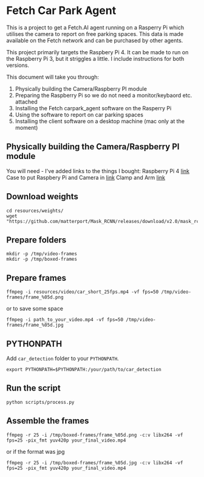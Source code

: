 # Fetch Car Park Agent
This is a project to get a Fetch.AI agent running on a Rasperry Pi which utilises the camera to report on free parking spaces. This data is made available on the Fetch network and can be purchased by other agents. 

This project primarily targets the Raspbery Pi 4. It can be made to run on the Raspberry Pi 3, but it striggles a little. I include instructions for both versions.

This document will take you through:
1. Physically building the Camera/Raspberry PI module
2. Preparing the Raspberry Pi so we do not need a monitor/keybaord etc. attached
3. Installing the Fetch carpark_agent software on the Rasperry Pi
4. Using the software to report on car parking spaces
5. Installing the client software on a desktop machine (mac only at the moment)


## Physically building the Camera/Raspberry PI module
You will need - I've added links to the things I bought:
Raspberry Pi 4 [link](https://thepihut.com/products/raspberry-pi-4-model-b?gclid=EAIaIQobChMImcuwvcfh4wIVirHtCh3szg2EEAAYASAAEgJQ_fD_BwE)
Case to put Raspbery Pi and Camera in [link](ttps://uk.rs-online.com/web/p/products/1270210/?grossPrice=Y&cm_mmc=UK-PLA-DS3A-_-google-_-CSS_UK_EN_CatchAll-_-Catch+All-_-PRODUCT_GROUP&matchtype=&pla-381930223918&gclsrc=aw.ds&&gclid=EAIaIQobChMIqoC2hsjh4wIVxbHtCh0w5whsEAQYASABEgKsJfD_BwE)
Clamp and Arm [link](https://www.amazon.co.uk/dp/B011769YUM/ref=pe_3187911_189395841_TE_dp_1)
    

## Download weights

    cd resources/weights/
    wget "https://github.com/matterport/Mask_RCNN/releases/download/v2.0/mask_rcnn_coco.h5"


## Prepare folders

    mkdir -p /tmp/video-frames
    mkdir -p /tmp/boxed-frames

## Prepare frames

    ffmpeg -i resources/video/car_short_25fps.mp4 -vf fps=50 /tmp/video-frames/frame_%05d.png
    
or to save some space
    
    ffmpeg -i path_to_your_video.mp4 -vf fps=50 /tmp/video-frames/frame_%05d.jpg
    

## PYTHONPATH

Add `car_detection` folder to your `PYTHONPATH`.

    export PYTHONPATH=$PYTHONPATH:/your/path/to/car_detection


## Run the script

    python scripts/process.py

## Assemble the frames

    ffmpeg -r 25 -i /tmp/boxed-frames/frame_%05d.png -c:v libx264 -vf fps=25 -pix_fmt yuv420p your_final_video.mp4

or if the format was jpg
    
    ffmpeg -r 25 -i /tmp/boxed-frames/frame_%05d.jpg -c:v libx264 -vf fps=25 -pix_fmt yuv420p your_final_video.mp4
